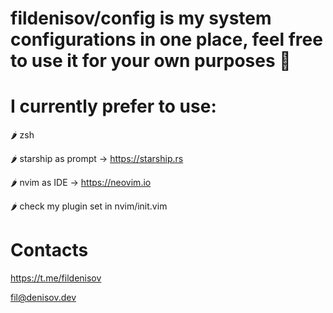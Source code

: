 # fildenisov/config is my system configurations in one place, feel free to use it for your own purposes 🤙

# I currently prefer to use:

🌶 zsh

🌶 starship as prompt -> https://starship.rs

🌶 nvim as IDE -> https://neovim.io 

🌶 check my plugin set in nvim/init.vim

# Contacts
https://t.me/fildenisov 

fil@denisov.dev
